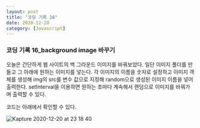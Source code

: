 ```yaml
---
layout: post
title: "코딩 기록 16"
date: 2020-12-20
category: [Javascript]
---
```



<h3>코딩 기록 16_background image 바꾸기</h3>

오늘은 간단하게 웹 사이트의 백 그라운드 이미지를 바꿔보았다. 일단 이미지 폴더를 만들고 그 아래에 원하는 이미지를 넣는다.
각 이미지의 이름을 숫자로 설정하고 이미지 객체를 생성해 img의 src를 변수 값으로 지정해 random으로 생성된 이미지 이름을 넣어 출력한다.
setInterval을 이용하면 원하는 초마다 계속해서 랜덤으로 이미지를 바꿔가며 출력할 수 있다.

코드는 아래에서 확인할 수 있다.

<script src="https://gist.github.com/SUPINKIM/641b216920ccbe192727d4053220df60.js"></script>

![Kapture 2020-12-20 at 23 18 40](https://user-images.githubusercontent.com/49034615/102715589-cd261300-4319-11eb-8887-3642753c922b.gif)
